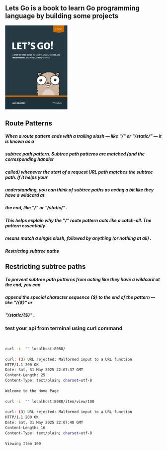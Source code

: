 ## Lets Go is a book to learn Go programming language by building some projects 


<img src="./letsGoBook.png" alt="lets go book logo" width="200"/>



## Route Patterns
##### When a route pattern ends with a trailing slash — like "/" or "/static/" — it is known as a
##### subtree path pattern. Subtree path patterns are matched (and the corresponding handler
##### called) whenever the start of a request URL path matches the subtree path. If it helps your
##### understanding, you can think of subtree paths as acting a bit like they have a wildcard at
##### the end, like "/**" or "/static/**" .
##### This helps explain why the "/" route pattern acts like a catch-all. The pattern essentially
##### means match a single slash, followed by anything (or nothing at all) .
##### Restricting subtree paths

##  Restricting subtree paths
##### To prevent subtree path patterns from acting like they have a wildcard at the end, you can
##### append the special character sequence {$} to the end of the pattern — like "/{$}" or
##### "/static/{$}" .

### test your api from terminal using curl command

```
```
```sh

curl -i  "" localhost:8080/

curl: (3) URL rejected: Malformed input to a URL function
HTTP/1.1 200 OK
Date: Sat, 31 May 2025 22:07:37 GMT
Content-Length: 25
Content-Type: text/plain; charset=utf-8

Welcome to the Home Page
               
curl -i  "" localhost:8080/item/view/100

curl: (3) URL rejected: Malformed input to a URL function
HTTP/1.1 200 OK
Date: Sat, 31 May 2025 22:07:48 GMT
Content-Length: 16
Content-Type: text/plain; charset=utf-8

Viewing Item 100

```






